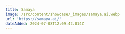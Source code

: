 ```yaml
---
title: Samaya
image: /src/content/showcase/_images/samaya.ai.webp
url: 'https://samaya.ai/'
dateAdded: 2024-07-08T12:09:42.014Z
---
```


